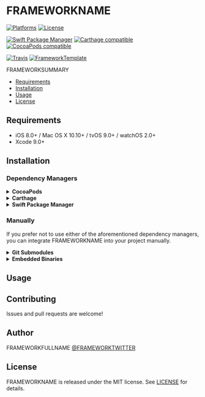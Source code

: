 # FRAMEWORKNAME

[![Platforms](https://img.shields.io/cocoapods/p/FRAMEWORKNAME.svg)](https://cocoapods.org/pods/FRAMEWORKNAME)
[![License](https://img.shields.io/cocoapods/l/FRAMEWORKNAME.svg)](https://raw.githubusercontent.com/FRAMEWORKGITHUBNAME/FRAMEWORKNAME/master/LICENSE)

[![Swift Package Manager](https://img.shields.io/badge/Swift%20Package%20Manager-compatible-brightgreen.svg)](https://github.com/apple/swift-package-manager)
[![Carthage compatible](https://img.shields.io/badge/Carthage-compatible-4BC51D.svg?style=flat)](https://github.com/Carthage/Carthage)
[![CocoaPods compatible](https://img.shields.io/cocoapods/v/FRAMEWORKNAME.svg)](https://cocoapods.org/pods/FRAMEWORKNAME)

[![Travis](https://img.shields.io/travis/FRAMEWORKGITHUBNAME/FRAMEWORKNAME/master.svg)](https://travis-ci.org/FRAMEWORKGITHUBNAME/FRAMEWORKNAME/branches)
[![FrameworkTemplate](https://img.shields.io/badge/SwiftFramework-Template-red.svg)](http://github.com/RahulKatariya/FrameworkTemplate)

FRAMEWORKSUMMARY

- [Requirements](#requirements)
- [Installation](#installation)
- [Usage](#usage)
- [License](#license)

## Requirements

- iOS 8.0+ / Mac OS X 10.10+ / tvOS 9.0+ / watchOS 2.0+
- Xcode 9.0+

## Installation

### Dependency Managers
<details>
  <summary><strong>CocoaPods</strong></summary>

[CocoaPods](http://cocoapods.org) is a dependency manager for Cocoa projects. You can install it with the following command:

```bash
$ gem install cocoapods
```

To integrate FRAMEWORKNAME into your Xcode project using CocoaPods, specify it in your `Podfile`:

```ruby
source 'https://github.com/CocoaPods/Specs.git'
platform :ios, '8.0'
use_frameworks!

pod 'FRAMEWORKNAME', '~> 0.0.1'
```

Then, run the following command:

```bash
$ pod install
```

</details>

<details>
  <summary><strong>Carthage</strong></summary>

[Carthage](https://github.com/Carthage/Carthage) is a decentralized dependency manager that automates the process of adding frameworks to your Cocoa application.

You can install Carthage with [Homebrew](http://brew.sh/) using the following command:

```bash
$ brew update
$ brew install carthage
```

To integrate FRAMEWORKNAME into your Xcode project using Carthage, specify it in your `Cartfile`:

```ogdl
github "FRAMEWORKGITHUBNAME/FRAMEWORKNAME" ~> 0.0.1
```

</details>

<details>
  <summary><strong>Swift Package Manager</strong></summary>

To use FRAMEWORKNAME as a [Swift Package Manager](https://swift.org/package-manager/) package just add the following in your Package.swift file.

``` swift
// swift-tools-version:4.1

import PackageDescription

let package = Package(
    name: "HelloFRAMEWORKNAME",
    dependencies: [
        .package(url: "https://github.com/FRAMEWORKGITHUBNAME/FRAMEWORKNAME.git", .upToNextMajor(from: "0.0.1"))
    ],
    targets: [
        .target(name: "HelloFRAMEWORKNAME", dependencies: ["FRAMEWORKNAME"])
    ]
)
```
</details>

### Manually

If you prefer not to use either of the aforementioned dependency managers, you can integrate FRAMEWORKNAME into your project manually.

<details>
  <summary><strong>Git Submodules</strong></summary><p>

- Open up Terminal, `cd` into your top-level project directory, and run the following command "if" your project is not initialized as a git repository:

```bash
$ git init
```

- Add FRAMEWORKNAME as a git [submodule](http://git-scm.com/docs/git-submodule) by running the following command:

```bash
$ git submodule add https://github.com/FRAMEWORKGITHUBNAME/FRAMEWORKNAME.git
$ git submodule update --init --recursive
```

- Open the new `FRAMEWORKNAME` folder, and drag the `FRAMEWORKNAME.xcodeproj` into the Project Navigator of your application's Xcode project.

    > It should appear nested underneath your application's blue project icon. Whether it is above or below all the other Xcode groups does not matter.

- Select the `FRAMEWORKNAME.xcodeproj` in the Project Navigator and verify the deployment target matches that of your application target.
- Next, select your application project in the Project Navigator (blue project icon) to navigate to the target configuration window and select the application target under the "Targets" heading in the sidebar.
- In the tab bar at the top of that window, open the "General" panel.
- Click on the `+` button under the "Embedded Binaries" section.
- You will see two different `FRAMEWORKNAME.xcodeproj` folders each with two different versions of the `FRAMEWORKNAME.framework` nested inside a `Products` folder.

    > It does not matter which `Products` folder you choose from.

- Select the `FRAMEWORKNAME.framework`.

- And that's it!

> The `FRAMEWORKNAME.framework` is automagically added as a target dependency, linked framework and embedded framework in a copy files build phase which is all you need to build on the simulator and a device.

</p></details>

<details>
  <summary><strong>Embedded Binaries</strong></summary><p>

- Download the latest release from https://github.com/FRAMEWORKGITHUBNAME/FRAMEWORKNAME/releases
- Next, select your application project in the Project Navigator (blue project icon) to navigate to the target configuration window and select the application target under the "Targets" heading in the sidebar.
- In the tab bar at the top of that window, open the "General" panel.
- Click on the `+` button under the "Embedded Binaries" section.
- Add the downloaded `FRAMEWORKNAME.framework`.
- And that's it!

</p></details>

## Usage

## Contributing

Issues and pull requests are welcome!

## Author

FRAMEWORKFULLNAME [@FRAMEWORKTWITTER](https://twitter.com/FRAMEWORKTWITTER)

## License

FRAMEWORKNAME is released under the MIT license. See [LICENSE](https://github.com/FRAMEWORKGITHUBNAME/FRAMEWORKNAME/blob/master/LICENSE) for details.
